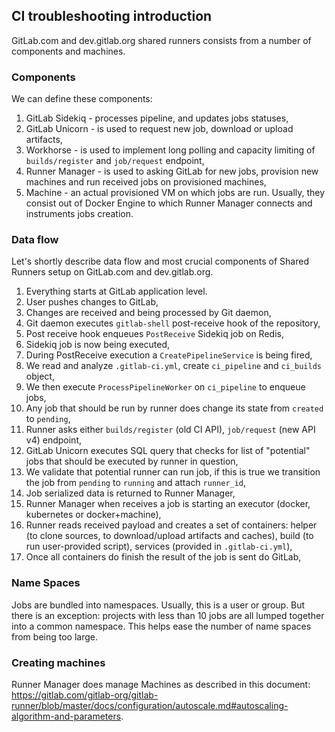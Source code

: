 ## CI troubleshooting introduction

GitLab.com and dev.gitlab.org shared runners consists from a number of components and machines.

### Components

We can define these components:

1. GitLab Sidekiq - processes pipeline, and updates jobs statuses,
1. GitLab Unicorn - is used to request new job, download or upload artifacts,
1. Workhorse - is used to implement long polling and capacity limiting of `builds/register` and `job/request` endpoint,
1. Runner Manager - is used to asking GitLab for new jobs, provision new machines and run received jobs on provisioned machines,
1. Machine - an actual provisioned VM on which jobs are run. Usually, they consist out of Docker Engine to which Runner Manager connects and instruments jobs creation.

### Data flow

Let's shortly describe data flow and most crucial components of Shared Runners setup on GitLab.com and dev.gitlab.org.

1. Everything starts at GitLab application level.
1. User pushes changes to GitLab,
1. Changes are received and being processed by Git daemon,
1. Git daemon executes `gitlab-shell` post-receive hook of the repository,
1. Post receive hook enqueues `PostReceive` Sidekiq job on Redis,
1. Sidekiq job is now being executed,
1. During PostReceive execution a `CreatePipelineService` is being fired,
1. We read and analyze `.gitlab-ci.yml`, create `ci_pipeline` and `ci_builds` object,
1. We then execute `ProcessPipelineWorker` on `ci_pipeline` to enqueue jobs,
1. Any job that should be run by runner does change its state from `created` to `pending`,
1. Runner asks either `builds/register` (old CI API), `job/request` (new API v4) endpoint,
1. GitLab Unicorn executes SQL query that checks for list of "potential" jobs that should be executed by runner in question,
1. We validate that potential runner can run job, if this is true we transition the job from `pending` to `running` and attach `runner_id`,
1. Job serialized data is returned to Runner Manager,
1. Runner Manager when receives a job is starting an executor (docker, kubernetes or docker+machine),
1. Runner reads received payload and creates a set of containers: helper (to clone sources, to download/upload artifacts and caches), build (to run user-provided script), services (provided in `.gitlab-ci.yml`),
1. Once all containers do finish the result of the job is sent do GitLab,

### Name Spaces
Jobs are bundled into namespaces. Usually, this is a user or group. But there is an exception: projects with less than 10 jobs are all lumped together into a common namespace. This helps ease the number of name spaces from being too large.

### Creating machines

Runner Manager does manage Machines as described in this document: https://gitlab.com/gitlab-org/gitlab-runner/blob/master/docs/configuration/autoscale.md#autoscaling-algorithm-and-parameters.
